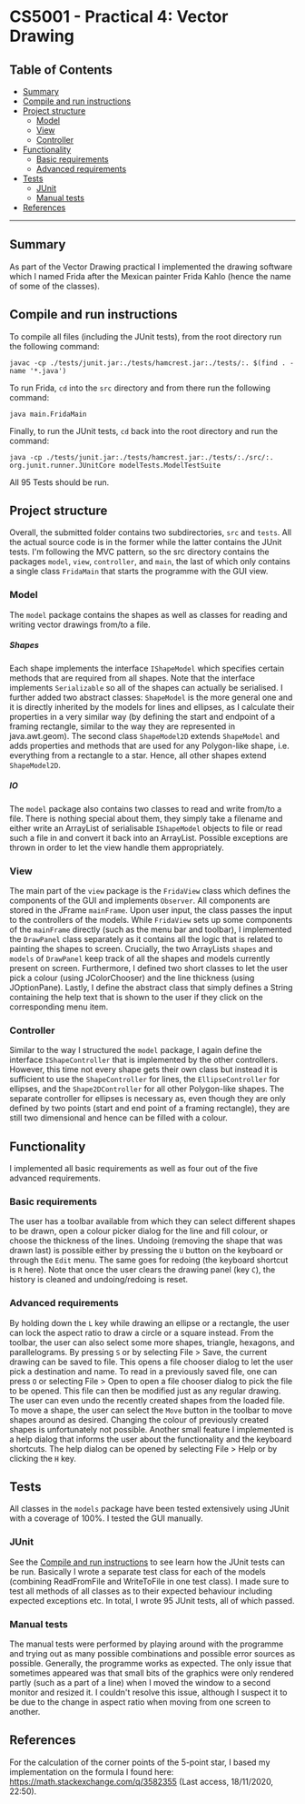 # CS5001 - Practical 4: Vector Drawing

## Table of Contents
+ [Summary](#summary)
+ [Compile and run instructions](#compile-and-run-instructions)
+ [Project structure](#project-structure)
  - [Model](#model)
  - [View](#view)
  - [Controller](#controller)
+ [Functionality](#functionality)
  - [Basic requirements](#basic-requirements)
  - [Advanced requirements](#advanced-requirements)
+ [Tests](#tests)
  - [JUnit](#junit)
  - [Manual tests](#manual-tests)
+ [References](#references)
---

## Summary
As part of the Vector Drawing practical I implemented the drawing software which I named Frida after the Mexican painter Frida Kahlo (hence the name of some of the classes).
## Compile and run instructions
To compile all files (including the JUnit tests), from the root directory run the following command:

`javac -cp ./tests/junit.jar:./tests/hamcrest.jar:./tests/:. $(find . -name '*.java')`

To run Frida, `cd` into the `src` directory and from there run the following command:

`java main.FridaMain`

Finally, to run the JUnit tests, `cd` back into the root directory and run the command:

`java -cp ./tests/junit.jar:./tests/hamcrest.jar:./tests/:./src/:. org.junit.runner.JUnitCore modelTests.ModelTestSuite`

All 95 Tests should be run.

## Project structure
Overall, the submitted folder contains two subdirectories, `src` and `tests`. All the actual source code is in the former while the latter contains the JUnit tests.
I'm following the MVC pattern, so the src directory contains the packages `model`, `view`,  `controller`, and `main`, the last of which only contains a single class `FridaMain` that starts the programme with the GUI view.

### Model
The `model` package contains the shapes as well as classes for reading and writing vector drawings from/to a file.

##### Shapes
Each shape implements the interface `IShapeModel` which specifies certain methods that are required from all shapes. Note that the interface implements `Serializable` so all of the shapes can actually be serialised.
I further added two abstract classes: `ShapeModel` is the more general one and it is directly inherited by the models for lines and ellipses, as I calculate their properties in a very similar way (by defining the start and endpoint of a framing rectangle, similar to the way they are represented in java.awt.geom). The second class `ShapeModel2D` extends `ShapeModel` and adds properties and methods that are used for any Polygon-like shape, i.e. everything from a rectangle to a star. Hence, all other shapes extend `ShapeModel2D`.
##### IO
The `model` package also contains two classes to read and write from/to a file. There is nothing special about them, they simply take a filename and either write an ArrayList of serialisable `IShapeModel` objects to file or read such a file in and convert it back into an ArrayList. Possible exceptions are thrown in order to let the view handle them appropriately. 

### View
The main part of the `view` package is the `FridaView` class which defines the components of the GUI and implements `Observer`. All components are stored in the JFrame `mainFrame`. Upon user input, the class passes the input to the controllers of the models.
While `FridaView` sets up some components of the `mainFrame` directly (such as the menu bar and toolbar), I implemented the `DrawPanel` class separately as it contains all the logic that is related to painting the shapes to screen.
Crucially, the two ArrayLists `shapes` and `models` of `DrawPanel` keep track of all the shapes and models currently present on screen.
Furthermore, I defined two short classes to let the user pick a colour (using JColorChooser) and the line thickness (using JOptionPane). Lastly, I define the abstract class that simply defines a String containing the help text that is shown to the user if they click on the corresponding menu item.

### Controller
Similar to the way I structured the `model` package, I again define the interface `IShapeController` that is implemented by the other controllers. However, this time not every shape gets their own class but instead it is sufficient to use the `ShapeController` for lines, the `EllipseController` for ellipses, and the `Shape2DController` for all other Polygon-like shapes. The separate controller for ellipses is necessary as, even though they are only defined by two points (start and end point of a framing rectangle), they are still two dimensional and hence can be filled with a colour.

## Functionality
I implemented all basic requirements as well as four out of the five advanced requirements. 
### Basic requirements
The user has a toolbar available from which they can select different shapes to be drawn, open a colour picker dialog for the line and fill colour, or choose the thickness of the lines. Undoing (removing the shape that was drawn last) is possible either by pressing the `U` button on the keyboard or through the `Edit` menu. The same goes for redoing (the keyboard shortcut is `R` here). Note that once the user clears the drawing panel (key `C`), the history is cleaned and undoing/redoing is reset.

### Advanced requirements
By holding down the `L` key while drawing an ellipse or a rectangle, the user can lock the aspect ratio to draw a circle or a square instead. 
From the toolbar, the user can also select some more shapes, triangle, hexagons, and parallelograms. 
By pressing `S` or by selecting File > Save, the current drawing can be saved to file. This opens a file chooser dialog to let the user pick a destination and name. 
To read in a previously saved file, one can press `O` or selecting File > Open to open a file chooser dialog to pick the file to be opened. This file can then be modified just as any regular drawing. The user can even undo the recently created shapes from the loaded file.
To move a shape, the user can select the `Move` button in the toolbar to move shapes around as desired. Changing the colour of previously created shapes is unfortunately not possible. 
Another small feature I implemented is a help dialog that informs the user about the functionality and the keyboard shortcuts. The help dialog can be opened by selecting File > Help or by clicking the `H` key.

## Tests
All classes in the `models` package have been tested extensively using JUnit with a coverage of 100%. I tested the GUI manually.
### JUnit
See the [Compile and run instructions](#compile-and-run-instructions) to see learn how the JUnit tests can be run. Basically I wrote a separate test class for each of the models (combining ReadFromFile and WriteToFile in one test class). I made sure to test all methods of all classes as to their expected behaviour including expected exceptions etc.
In total, I wrote 95 JUnit tests, all of which passed.
### Manual tests
The manual tests were performed by playing around with the programme and trying out as many possible combinations and possible error sources as possible. Generally, the programme works as expected. The only issue that sometimes appeared was that small bits of the graphics were only rendered partly (such as a part of a line) when I moved the window to a second monitor and resized it. I couldn't resolve this issue, although I suspect it to be due to the change in aspect ratio when moving from one screen to another. 
## References
For the calculation of the corner points of the 5-point star, I based my implementation on the formula I found here: https://math.stackexchange.com/q/3582355 (Last access, 18/11/2020, 22:50).
